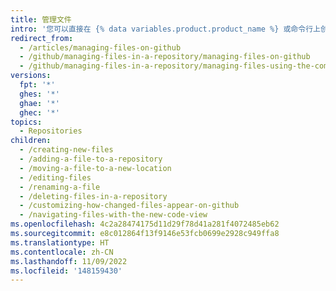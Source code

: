 ```yaml
---
title: 管理文件
intro: '您可以直接在 {% data variables.product.product_name %} 或命令行上创建、编辑、移动和删除存储库中的文件。'
redirect_from:
  - /articles/managing-files-on-github
  - /github/managing-files-in-a-repository/managing-files-on-github
  - /github/managing-files-in-a-repository/managing-files-using-the-command-line
versions:
  fpt: '*'
  ghes: '*'
  ghae: '*'
  ghec: '*'
topics:
  - Repositories
children:
  - /creating-new-files
  - /adding-a-file-to-a-repository
  - /moving-a-file-to-a-new-location
  - /editing-files
  - /renaming-a-file
  - /deleting-files-in-a-repository
  - /customizing-how-changed-files-appear-on-github
  - /navigating-files-with-the-new-code-view
ms.openlocfilehash: 4c2a28474175d11d29f78d41a281f4072485eb62
ms.sourcegitcommit: e8c012864f13f9146e53fcb0699e2928c949ffa8
ms.translationtype: HT
ms.contentlocale: zh-CN
ms.lasthandoff: 11/09/2022
ms.locfileid: '148159430'
---
```


